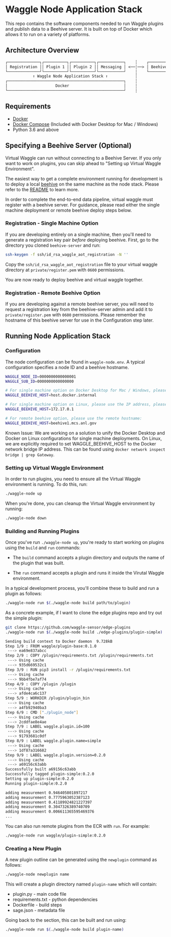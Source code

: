 # Waggle Node Application Stack

This repo contains the software components needed to run Waggle plugins and publish data
to a Beehive server. It is built on top of Docker which allows it to run on a variety
of platforms.

## Architecture Overview

```txt
┌──────────────┐┌──────────┐┌──────────┐┌───────────┐    ┆    ┌────────────────┐
│ Registration ││ Plugin 1 ││ Plugin 2 ││ Messaging │ <──┆──> │ Beehive Server │
└──────────────┘└──────────┘└──────────┘└───────────┘    ┆    └────────────────┘
            ↑ Waggle Node Application Stack ↑            ┆
┌───────────────────────────────────────────────────┐    ┆
│                     Docker                        │    ┆
└───────────────────────────────────────────────────┘    ┆
```

## Requirements

* [Docker](https://docs.docker.com/install/)
* [Docker Compose](https://docs.docker.com/compose/install/) (Included with Docker Desktop for Mac / Windows)
* Python 3.6 and above

## Specifying a Beehive Server (Optional)

Virtual Waggle can run without connecting to a Beehive Server. If you only want to work on plugins, you can skip ahead to "Setting up Virtual Waggle Environment".

The easiest way to get a complete environment running for development is to deploy a local [beehive](https://github.com/waggle-sensor/beehive-server) on the same machine as the node stack. Please refer to the [README](https://github.com/waggle-sensor/beehive-server/blob/master/README.md) to learn more.

In order to complete the end-to-end data pipeline, virtual waggle must register with a beehive server. For guidance, please read either the single machine deployment or remote beehive deploy steps below.

### Registration - Single Machine Option

If you are developing entirely on a single machine, then you'll need to generate a registration key pair _before_ deploying beehive. First, go to the directory you cloned `beehive-server` and run:

```sh
ssh-keygen -f ssh/id_rsa_waggle_aot_registration -N ''
```

Copy the `ssh/id_rsa_waggle_aot_registration` file to your virtual waggle directory at `private/register.pem` with `0600` permissions.

You are now ready to deploy beehive and virtual waggle together.

### Registration - Remote Beehive Option

If you are developing against a remote beehive server, you will need to request a registration key from the beehive-server admin and add it to `private/register.pem` with `0600` permissions. Please remember the hostname of this beehive server for use in the Configuration step later.

## Running Node Application Stack

### Configuration

The node configuration can be found in `waggle-node.env`. A typical configuration specifies a node ID and a beehive hostname.

```bash
WAGGLE_NODE_ID=0000000000000001
WAGGLE_SUB_ID=0000000000000000

# For single machine option on Docker Desktop for Mac / Windows, please use:
WAGGLE_BEEHIVE_HOST=host.docker.internal

# For single machine option on Linux, please use the IP address, please use:
WAGGLE_BEEHIVE_HOST=172.17.0.1

# For remote beehive option, please use the remote hostname:
WAGGLE_BEEHIVE_HOST=beehive1.mcs.anl.gov
```

Known Issue: We are working on a solution to unify the Docker Desktop and Docker on Linux configurations for single machine deployments. On Linux, we are explicitly required to set WAGGLE_BEEHIVE_HOST to the Docker network bridge IP address. This can be found using `docker network inspect bridge | grep Gateway`.

### Setting up Virtual Waggle Environment

In order to run plugins, you need to ensure all the Virtual Waggle environment is running. To do this, run:

```sh
./waggle-node up
```

When you're done, you can cleanup the Virtual Waggle environment by running:

```sh
./waggle-node down
```

### Building and Running Plugins

Once you've run `./waggle-node up`, you're ready to start working on plugins using the `build` and `run` commands:

* The `build` command accepts a plugin directory and outputs the name of the plugin that was built.

* The `run` command accepts a plugin and runs it inside the Virutal Waggle environment.

In a typical development process, you'll combine these to build and run a plugin as follows:

```sh
./waggle-node run $(./waggle-node build path/to/plugin)
```

As a concrete example, if I want to clone the edge plugins repo and try out the simple plugin:

```sh
git clone https://github.com/waggle-sensor/edge-plugins
./waggle-node run $(./waggle-node build ./edge-plugins/plugin-simple)
```

```sh
Sending build context to Docker daemon  9.728kB
Step 1/9 : FROM waggle/plugin-base:0.1.0
 ---> ea69e837abcc
Step 2/9 : COPY /plugin/requirements.txt /plugin/requirements.txt
 ---> Using cache
 ---> 935d669532c1
Step 3/9 : RUN pip3 install -r /plugin/requirements.txt
 ---> Using cache
 ---> 9bb4fbe7af74
Step 4/9 : COPY /plugin /plugin
 ---> Using cache
 ---> afde4ca6c137
Step 5/9 : WORKDIR /plugin/plugin_bin
 ---> Using cache
 ---> a4fb92940ba3
Step 6/9 : CMD ["./plugin_node"]
 ---> Using cache
 ---> 2cddfae8e4ae
Step 7/9 : LABEL waggle.plugin.id=100
 ---> Using cache
 ---> 91793681c0df
Step 8/9 : LABEL waggle.plugin.name=simple
 ---> Using cache
 ---> 1df87a316682
Step 9/9 : LABEL waggle.plugin.version=0.2.0
 ---> Using cache
 ---> a69156c63abb
Successfully built a69156c63abb
Successfully tagged plugin-simple:0.2.0
Setting up plugin-simple:0.2.0
Running plugin-simple:0.2.0

adding measurement 0.946405801897217
adding measurement 0.7775963052387123
adding measurement 0.41189924821227397
adding measurement 0.3047326389740709
adding measurement 0.006611365595469376
...
```

You can also run remote plugins from the ECR with `run`. For example:

```sh
./waggle-node run waggle/plugin-simple:0.2.0
```

### Creating a New Plugin

A new plugin outline can be generated using the `newplugin` command as follows:

```sh
./waggle-node newplugin name
```

This will create a plugin directory named `plugin-name` which will contain:

* plugin.py - main code file
* requirements.txt - python dependencies
* Dockerfile - build steps
* sage.json - metadata file

Going back to the section, this can be built and run using:

```sh
./waggle-node run $(./waggle-node build plugin-name)
```
